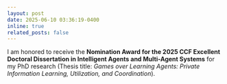 ```yaml
---
layout: post
date: 2025-06-10 03:36:19-0400
inline: true
related_posts: false
---
```



I am honored to receive the  **Nomination Award for the 2025 CCF Excellent Doctoral Dissertation in Intelligent Agents and Multi-Agent Systems** for my PhD research (Thesis title: *Games over Learning Agents: Private Information Learning, Utilization, and Coordination*).